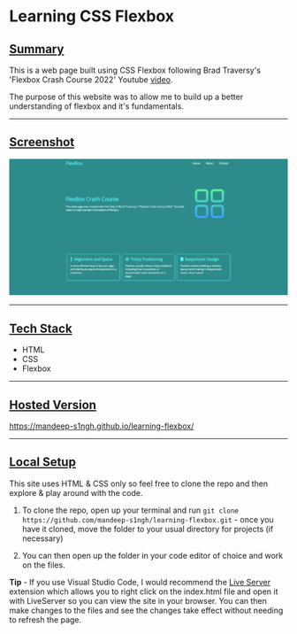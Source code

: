 # **Learning CSS Flexbox**

## <ins>Summary</ins>

This is a web page built using CSS Flexbox following Brad Traversy's 'Flexbox Crash Course 2022' Youtube [video](https://youtu.be/3YW65K6LcIA).

The purpose of this website was to allow me to build up a better understanding of flexbox and it's fundamentals.

---

## <ins>Screenshot</ins>

![App Screenshot](./screenshot.png)

---

## <ins>Tech Stack</ins>

- HTML
- CSS
- Flexbox

---

## <ins>Hosted Version</ins>

https://mandeep-s1ngh.github.io/learning-flexbox/

---

## <ins>Local Setup</ins>

This site uses HTML & CSS only so feel free to clone the repo and then explore & play around with the code.

1. To clone the repo, open up your terminal and run `git clone https://github.com/mandeep-s1ngh/learning-flexbox.git` - once you have it cloned, move the folder to your usual directory for projects (if necessary)

2. You can then open up the folder in your code editor of choice and work on the files.

**Tip** - If you use Visual Studio Code, I would recommend the [Live Server](https://marketplace.visualstudio.com/items?itemName=ritwickdey.LiveServer) extension which allows you to right click on the index.html file and open it with LiveServer so you can view the site in your browser. You can then make changes to the files and see the changes take effect without needing to refresh the page.
